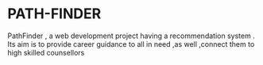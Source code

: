 # PATH-FINDER
PathFinder , a web development project having a recommendation system . Its aim is to provide career guidance to all in need ,as well ,connect them to high skilled counsellors 
